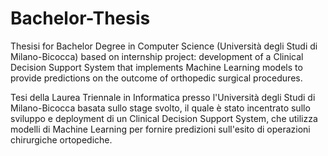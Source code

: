 # Bachelor-Thesis
Thesisi for Bachelor Degree in Computer Science (Università degli Studi di Milano-Bicocca) based on internship project: development of a Clinical Decision Support System that implements Machine Learning models to provide predictions on the outcome of orthopedic surgical procedures.

Tesi della Laurea Triennale in Informatica presso l'Università degli Studi di Milano-Bicocca basata sullo stage svolto, il quale è stato incentrato sullo sviluppo e deployment di un Clinical Decision Support System, che utilizza modelli di Machine Learning per fornire predizioni sull'esito di operazioni chirurgiche ortopediche.
